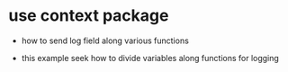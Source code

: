 # use context package

- how to send log field along various functions

- this example seek how to divide variables along functions for logging
